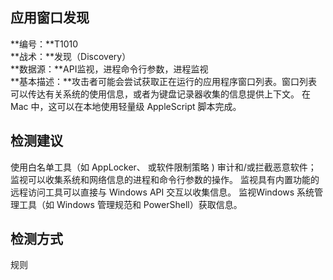 ## 应用窗口发现  
**编号：**T1010  
**战术：**发现（Discovery）  
**数据源：**API监视，进程命令行参数，进程监视  
**基本描述：**攻击者可能会尝试获取正在运行的应用程序窗口列表。窗口列表可以传达有关系统的使用信息，或者为键盘记录器收集的信息提供上下文。
在 Mac 中，这可以在本地使用轻量级 AppleScript 脚本完成。  
## 检测建议  
使用白名单工具（如 AppLocker、 或软件限制策略 ) 审计和/或拦截恶意软件；
监视可以收集系统和网络信息的进程和命令行参数的操作。
监视具有内置功能的远程访问工具可以直接与 Windows API 交互以收集信息。
监视Windows 系统管理工具（如 Windows 管理规范和 PowerShell）获取信息。  
## 检测方式  
规则